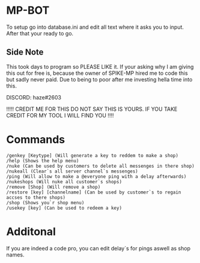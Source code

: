 
# MP-BOT
To setup go into database.ini and edit all text where it asks you to input. After that your ready to go.

## Side Note
This took days to program so PLEASE LIKE it. If your asking why I am giving this out for free is, because the owner of SPIKE-MP hired me to code this but sadly never paid. Due to being to poor after me investing hella time into this. 

DISCORD: haze#2603

!!!!! CREDIT ME FOR THIS DO NOT SAY THIS IS YOURS. IF YOU TAKE CREDIT FOR MY TOOL I WILL FIND YOU !!!!


# Commands
```
/genkey [Keytype] (Will generate a key to reddem to make a shop)
/help (Shows the help menu)
/nuke (Can be used by customers to delete all messenges in there shop)
/nukeall (Clear`s all server channel`s messenges)
/ping (Will allow to make a @everyone ping with a delay afterwards)
/nukeshops (Will nuke all customer`s shops)
/remove [Shop] (Will remove a shop)
/restore [key] [channelname] (Can be used by customer`s to regain accses to there shops)
/shop (Shows you`r shop menu)
/usekey [key] (Can be used to redeem a key) 
```

# Additonal
If you are indeed a code pro, you can edit delay`s for pings aswell as shop names.
